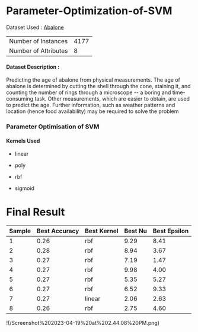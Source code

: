# Parameter-Optimization-of-SVM

Dataset Used : [Abalone](https://archive.ics.uci.edu/ml/datasets/abalone)


|                      |      | 
|----------------------|------|
| Number of Instances  | 4177 |   
| Number of Attributes | 8    |   

#### Dataset Description :

Predicting the age of abalone from physical measurements. The age of abalone is determined by cutting the shell through the cone, staining it, and counting the number of rings through a microscope -- a boring and time-consuming task. Other measurements, which are easier to obtain, are used to predict the age. Further information, such as weather patterns and location (hence food availability) may be required to solve the problem

### Parameter Optimisation of SVM
#### Kernels Used

- linear
* poly
+ rbf
- sigmoid

# Final Result

| Sample | Best Accuracy | Best Kernel | Best Nu | Best Epsilon |  
|--------|---------------|-------------|---------|--------------|
| 1      | 0.26          | rbf         | 9.29    | 8.41         |
| 2      | 0.28          | rbf         | 8.94    | 3.67         |
| 3      | 0.27          | rbf         | 7.19    | 1.47         |
| 4      | 0.27          | rbf         | 9.98    | 4.00         |   
| 5      | 0.27          | rbf         | 5.35    | 5.27         |   
| 6      | 0.27          | rbf         | 6.52    | 9.33         |   
| 7      | 0.27          | linear      | 2.06    | 2.63         |   
| 8      | 0.26          | rbf         | 2.75    | 4.60         |  



!(/Screenshot%202023-04-19%20at%202.44.08%20PM.png)
